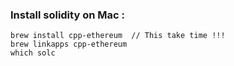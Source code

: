 ### Install solidity on Mac :


```
brew install cpp-ethereum  // This take time !!! 
brew linkapps cpp-ethereum
which solc
```
